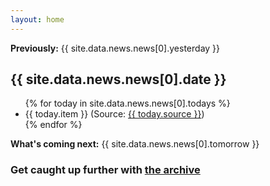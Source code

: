 ```yaml
---
layout: home
---
```

<p class="intro"><b>Previously:</b> {{ site.data.news.news[0].yesterday }}</p>
<h2 class="today"><time class="timeago" datetime="{{ site.data.news.news[0].date }}">{{ site.data.news.news[0].date }}</time></h2>
<ul class="today">
{% for today in site.data.news.news[0].todays %}
 <li>{{ today.item }} <span class="small">(Source: <a href="{{ today.url }}">{{ today.source }}</a>)</span></li>
{% endfor %}
  </ul>

<p class="outtro"><b>What's coming next:</b> {{ site.data.news.news[0].tomorrow }}</p>

<h3>Get caught up further with <a href="archive"> the archive</a></h3>



